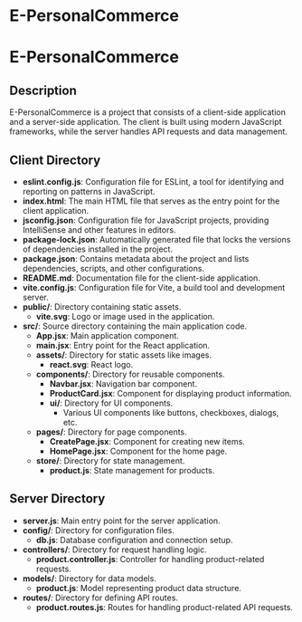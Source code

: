# E-PersonalCommerce
# E-PersonalCommerce

## Description
E-PersonalCommerce is a project that consists of a client-side application and a server-side application. The client is built using modern JavaScript frameworks, while the server handles API requests and data management.

## Client Directory
- **eslint.config.js**: Configuration file for ESLint, a tool for identifying and reporting on patterns in JavaScript.
- **index.html**: The main HTML file that serves as the entry point for the client application.
- **jsconfig.json**: Configuration file for JavaScript projects, providing IntelliSense and other features in editors.
- **package-lock.json**: Automatically generated file that locks the versions of dependencies installed in the project.
- **package.json**: Contains metadata about the project and lists dependencies, scripts, and other configurations.
- **README.md**: Documentation file for the client-side application.
- **vite.config.js**: Configuration file for Vite, a build tool and development server.
- **public/**: Directory containing static assets.
  - **vite.svg**: Logo or image used in the application.
- **src/**: Source directory containing the main application code.
  - **App.jsx**: Main application component.
  - **main.jsx**: Entry point for the React application.
  - **assets/**: Directory for static assets like images.
    - **react.svg**: React logo.
  - **components/**: Directory for reusable components.
    - **Navbar.jsx**: Navigation bar component.
    - **ProductCard.jsx**: Component for displaying product information.
    - **ui/**: Directory for UI components.
      - Various UI components like buttons, checkboxes, dialogs, etc.
  - **pages/**: Directory for page components.
    - **CreatePage.jsx**: Component for creating new items.
    - **HomePage.jsx**: Component for the home page.
  - **store/**: Directory for state management.
    - **product.js**: State management for products.

## Server Directory
- **server.js**: Main entry point for the server application.
- **config/**: Directory for configuration files.
  - **db.js**: Database configuration and connection setup.
- **controllers/**: Directory for request handling logic.
  - **product.controller.js**: Controller for handling product-related requests.
- **models/**: Directory for data models.
  - **product.js**: Model representing product data structure.
- **routes/**: Directory for defining API routes.
  - **product.routes.js**: Routes for handling product-related API requests.
